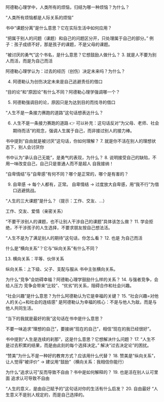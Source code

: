 阿德勒心理学中，人类所有的烦恼，归结为哪一种烦恼？为什么？

<!-- 1. 自己的欲望和能力不符的烦恼。 -->
“人类所有烦恼都是人际关系的烦恼”


书中“课题分离”是什么意思？它在实际生活中如何应用？

“把属于别人的问题（课题）和自己的问题区分开，只处理属于自己的部分。”
例子：孩子成绩不好，那是孩子的课题，不是父母的课题。

“被讨厌的勇气”这个书名，是什么意思？它想鼓励人做什么？
3. 就是人不要为别人而活，而是为自己而活

阿德勒心理学认为：过去的经历（创伤）决定未来吗？为什么？

4. 阿德勒认为创伤决定未来是自己逃避责任的借口

“目的论”和“原因论”有什么不同？阿德勒心理学强调哪一个？

5. 阿德勒强调目的论，原因只是为达到目的而找寻的借口

“人生不是一条接力赛跑的道路”这句话想表达什么？

6. 人生不是一条接力赛跑的道路
👉 可以补充：这句话反对“为父母、老师、社会期待而活”的观念，强调人生属于自己，而非接过别人的接力棒。

书中提到“自由就是被讨厌”这句话，你如何理解？
7. 就是你不活在别人的理想状态下，别人会讨厌你

书中认为“承认自己无能”，是勇气的表现，为什么？
8. 说明接受自己的缺陷，不用一味改变自己，自己只是普通人而不是超人 
自我接纳！

“自卑情结”与“自卑感”有何不同？哪个是正常的，哪个是有害的？

9.  自卑感 → 每个人都有，正常。
自卑情结 → 过度放大自卑感，用“我不行”为借口逃避挑战。

“人生的三大课题”是什么？（提示：工作、交友、…）

工作、交友、爱情（亲密关系）

“不要干涉别人的课题，也不让别人干涉自己的课题”具体该怎么做？
11. 学会拒绝，不干涉孩子的人生选择，不要求朋友按自己想法活。

“人生不是为了满足别人的期待”这句话，你怎么看？
12. 也是 为自己而活

什么是“横向关系”？它与“纵向关系”有什么不同？

13.  横向关系：平等、伙伴关系

纵向关系：上下级、父子、支配与服从
书中主张横向关系。

为什么“竞争”会妨碍幸福？阿德勒心理学鼓励什么样的关系？
14. 与强者竞争，会给人压力
竞争会带来“比较”、“优劣”的关系，阻碍合作和社会兴趣。


“社会兴趣”是什么意思？为什么阿德勒认为它是幸福的关键？
15. “社会兴趣=对他人的关心+和社会的连结感”
是阿德勒认为幸福的核心：不是与他人为敌，而是与他人共同生活。

“当下的我就是最好的我”这句话在书中是什么意思？

不要一味追求“理想的自己”，要接纳“现在的自己”，相信“现在的我已经很好”。

书中提到“人生是连续的刹那”，这是什么意思？它想解决什么问题？
17.  “人生不是过去积累的结果，而是由此刻的每个选择决定。”
解决“过去决定论”的困扰。

“赞美”为什么不是一种好的教育方式？应该用什么代替？
18. 赞美是“纵向关系”，让人觉得“被评价” → 建议用“鼓励”（横向关系：我相信你能行）

为什么“追求认可”反而导致不自由？书中是如何解释的？
19. 也是活在别人认可里面
追求认可导致不自由


“人生的意义，是由自己赋予的”这句话对你的生活有什么启发？
20. 自由最好
“人生意义不是别人规定的，而是自己选择的。